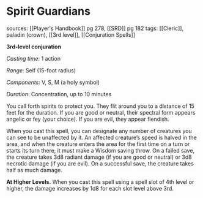 # Spirit Guardians
sources: [[Player's Handbook]] pg 278, [[SRD]] pg 182
tags: [[Cleric]], paladin (crown), [[3rd level]], [[Conjuration Spells]]

**3rd-level conjuration**

*Casting time*: 1 action

*Range*: Self (15-foot radius)

*Components*: V, S, M (a holy symbol)

*Duration*: Concentration, up to 10 minutes

You call forth spirits to protect you. They flit around you to a distance of 15 feet for the duration. If you are good or neutral, their spectral form appears angelic or fey (your choice). If you are evil, they appear fiendish.

When you cast this spell, you can designate any number of creatures you can see to be unaffected by it. An affected creature’s speed is halved in the area, and when the creature enters the area for the first time on a turn or starts its turn there, it must make a Wisdom saving throw. On a failed save, the creature takes 3d8 radiant damage (if you are good or neutral) or 3d8 necrotic damage (if you are evil). On a successful save, the creature takes half as much damage.

**At Higher Levels.** When you cast this spell using a spell slot of 4th level or higher, the damage increases by 1d8 for each slot level above 3rd.
